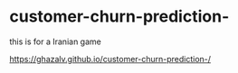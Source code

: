 # customer-churn-prediction-
this is for a Iranian game

https://ghazalv.github.io/customer-churn-prediction-/
